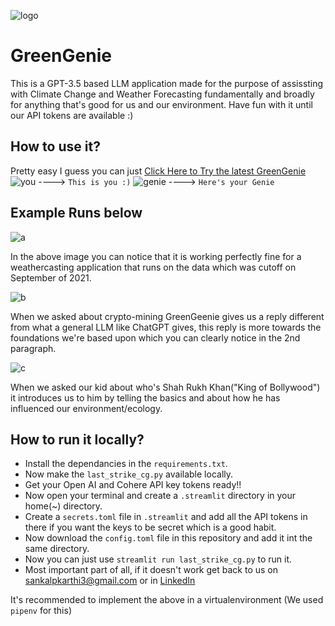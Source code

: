 ![logo](https://github.com/SankalpKarthi3/codebot/blob/6c32b35167b98f3793ace3715e7459f5282d4bd6/images/greengenie.png)
  
# GreenGenie
This is a GPT-3.5 based LLM application made for the purpose of assissting with Climate Change and Weather Forecasting fundamentally and broadly for anything that's good for us and our environment. Have fun with it until our API tokens are available :)

## How to use it?

Pretty easy I guess you can just [Click Here to Try the latest GreenGenie](https://sankalpkarthi3-streamlit-prompt-ws-gptbot-c8ccvy.streamlit.app/)
![you](https://github.com/SankalpKarthi3/codebot/blob/0bf9d1398e90ae1115dd7d7a887c00a46416eb14/images/you.png) ----> `This is you :)`
![genie](https://github.com/SankalpKarthi3/codebot/blob/0bf9d1398e90ae1115dd7d7a887c00a46416eb14/images/genie.png) ----> `Here's your Genie`

## Example Runs below

![a](https://github.com/SankalpKarthi3/codebot/blob/09fb540b19aebdde204249857b96138e8cc89ba6/images/Screenshot%20from%202023-04-28%2017-10-39.png)

In the above image you can notice that it is working perfectly fine for a weathercasting application that runs on the data which was cutoff on September of 2021.

![b](https://github.com/SankalpKarthi3/codebot/blob/09fb540b19aebdde204249857b96138e8cc89ba6/images/Screenshot%20from%202023-04-28%2017-39-05.png)

When we asked about crypto-mining GreenGeenie gives us a reply different from what a general LLM like ChatGPT gives, this reply is more towards the foundations we're based upon which you can clearly notice in the 2nd paragraph.

![c](https://github.com/SankalpKarthi3/codebot/blob/09fb540b19aebdde204249857b96138e8cc89ba6/images/Screenshot%20from%202023-04-28%2017-40-25.png)

When we asked our kid about who's Shah Rukh Khan("King of Bollywood") it introduces us to him by telling the basics and about how he has influenced our environment/ecology.

## How to run it locally?

- Install the dependancies in the `requirements.txt`.
- Now make the `last_strike_cg.py` available locally.
- Get your Open AI and Cohere API key tokens ready!!
- Now open your terminal and create a `.streamlit` directory in your home(~) directory.
- Create a `secrets.toml` file in `.streamlit` and add all the API tokens in there if you want the keys to be secret which is a good habit.
- Now download the `config.toml` file in this repository and add it int the same directory.
- Now you can just use `streamlit run last_strike_cg.py` to run it.
- Most important part of all, if it doesn't work get back to us on sankalpkarthi3@gmail.com or in [LinkedIn](https://www.linkedin.com/in/sankalp-karthi-a4b5b1215)


It's recommended to implement the above in a virtualenvironment (We used `pipenv` for this)
